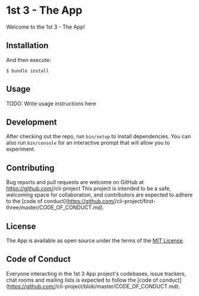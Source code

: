 # 1st 3 - The App

Welcome to the 1st 3 - The App!

## Installation

And then execute:

    $ bundle install

## Usage

TODO: Write usage instructions here

## Development

After checking out the repo, run `bin/setup` to install dependencies. You can also run `bin/console` for an interactive prompt that will allow you to experiment.

## Contributing

Bug reports and pull requests are welcome on GitHub at https://github.com/<github dwanerich>/cli-project This project is intended to be a safe, welcoming space for collaboration, and contributors are expected to adhere to the [code of conduct](https://github.com/<github dwanerich>/cli-project/first-three/master/CODE_OF_CONDUCT.md).


## License

The App is available as open source under the terms of the [MIT License](https://opensource.org/licenses/MIT).

## Code of Conduct

Everyone interacting in the 1st 3 App project's codebases, issue trackers, chat rooms and mailing lists is expected to follow the [code of conduct](https://github.com/<github dwanerich>/cli-project/blob/master/CODE_OF_CONDUCT.md).